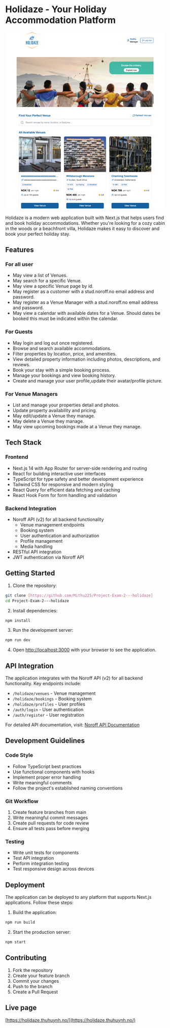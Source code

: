 # Holidaze - Your Holiday Accommodation Platform

![Holidaze Screenshot](SCREENSHOT.png)

Holidaze is a modern web application built with Next.js that helps users find and book holiday accommodations. Whether you're looking for a cozy cabin in the woods or a beachfront villa, Holidaze makes it easy to discover and book your perfect holiday stay.

## Features

### For all user

- May view a list of Venues.
- May search for a specific Venue.
- May view a specific Venue page by id.
- May register as a customer with a stud.noroff.no email address and password.
- May register as a Venue Manager with a stud.noroff.no email address and password.
- May view a calendar with available dates for a Venue. Should dates be booked this must be indicated within the calendar.

### For Guests

- May login and log out once registered.
- Browse and search available accommodations.
- Filter properties by location, price, and amenities.
- View detailed property information including photos, descriptions, and reviews.
- Book your stay with a simple booking process.
- Manage your bookings and view booking history.
- Create and manage your user profile,update their avatar/profile picture.

### For Venue Managers

- List and manage your properties detail and photos.
- Update property availability and pricing.
- May edit/update a Venue they manage.
- May delete a Venue they manage.
- May view upcoming bookings made at a Venue they manage.

## Tech Stack

### Frontend

- Next.js 14 with App Router for server-side rendering and routing
- React for building interactive user interfaces
- TypeScript for type safety and better development experience
- Tailwind CSS for responsive and modern styling
- React Query for efficient data fetching and caching
- React Hook Form for form handling and validation

### Backend Integration

- Noroff API (v2) for all backend functionality
  - Venue management endpoints
  - Booking system
  - User authentication and authorization
  - Profile management
  - Media handling
- RESTful API integration
- JWT authentication via Noroff API

## Getting Started

1. Clone the repository:

```bash
git clone [https://github.com/Mithu225/Project-Exam-2---holidaze]
cd Project-Exam-2---holidaze
```

2. Install dependencies:

```bash
npm install
```


3. Run the development server:

```bash
npm run dev
```

4. Open [http://localhost:3000](http://localhost:3000) with your browser to see the application.

## API Integration

The application integrates with the Noroff API (v2) for all backend functionality. Key endpoints include:

- `/holidaze/venues` - Venue management
- `/holidaze/bookings` - Booking system
- `/holidaze/profiles` - User profiles
- `/auth/login` - User authentication
- `/auth/register` - User registration

For detailed API documentation, visit: [Noroff API Documentation](https://v2.api.noroff.dev/docs/static/index.html)

## Development Guidelines

### Code Style

- Follow TypeScript best practices
- Use functional components with hooks
- Implement proper error handling
- Write meaningful comments
- Follow the project's established naming conventions

### Git Workflow

1. Create feature branches from main
2. Write meaningful commit messages
3. Create pull requests for code review
4. Ensure all tests pass before merging

### Testing

- Write unit tests for components
- Test API integration
- Perform integration testing
- Test responsive design across devices

## Deployment

The application can be deployed to any platform that supports Next.js applications. Follow these steps:

1. Build the application:

```bash
npm run build
```

2. Start the production server:

```bash
npm start
```

## Contributing

1. Fork the repository
2. Create your feature branch
3. Commit your changes
4. Push to the branch
5. Create a Pull Request

## Live page

 [https://holidaze.thuhuynh.no/](https://holidaze.thuhuynh.no/)
